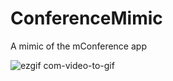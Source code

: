 # ConferenceMimic
A mimic of the mConference app

![ezgif com-video-to-gif](https://cloud.githubusercontent.com/assets/12600114/14013600/5dcb1ab0-f1d3-11e5-87a1-b345aa51a3c6.gif)
